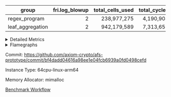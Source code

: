 | group | fri.log_blowup | total_cells_used | total_cycles | total_proof_time_ms |
| --- | --- | --- | --- | --- |
| regex_program | <div style='text-align: right'>2</div>  | <div style='text-align: right'>238,977,275</div>  | <div style='text-align: right'>4,190,904</div>  | <div style='text-align: right'>27,330.0</div>  |
| leaf_aggregation | <div style='text-align: right'>2</div>  | <div style='text-align: right'>942,179,589</div>  | <div style='text-align: right'>7,313,656</div>  | <div style='text-align: right'>70,414.0</div>  |


<details>
<summary>Detailed Metrics</summary>

| group | commit_exe_time_ms | execute_and_trace_gen_time_ms | execute_time_ms | fri.log_blowup | keygen_time_ms | num_segments | total_cells_used | total_cycles | total_proof_time_ms |
| --- | --- | --- | --- | --- | --- | --- | --- | --- | --- |
| regex_program | <div style='text-align: right'>42.0</div>  | <div style='text-align: right'>7,596.0</div>  | <div style='text-align: right'>4,846.0</div>  | <div style='text-align: right'>2</div>  | <div style='text-align: right'>237.0</div>  | <div style='text-align: right'>1</div>  | <div style='text-align: right'>238,977,275</div>  | <div style='text-align: right'>4,190,904</div>  | <div style='text-align: right'>27,330.0</div>  |
| leaf_aggregation |  |  |  | <div style='text-align: right'>2</div>  |  |  | <div style='text-align: right'>942,179,589</div>  | <div style='text-align: right'>7,313,656</div>  | <div style='text-align: right'>70,414.0</div>  |

| group | air_name | constraints | interactions | quotient_deg |
| --- | --- | --- | --- | --- |
| regex_program | ProgramAir | <div style='text-align: right'>4</div>  | <div style='text-align: right'>1</div>  | <div style='text-align: right'>1</div>  |
| regex_program | VmConnectorAir | <div style='text-align: right'>9</div>  | <div style='text-align: right'>3</div>  | <div style='text-align: right'>2</div>  |
| regex_program | PersistentBoundaryAir<8> | <div style='text-align: right'>6</div>  | <div style='text-align: right'>3</div>  | <div style='text-align: right'>2</div>  |
| regex_program | MemoryMerkleAir<8> | <div style='text-align: right'>40</div>  | <div style='text-align: right'>4</div>  | <div style='text-align: right'>2</div>  |
| regex_program | AccessAdapterAir<2> | <div style='text-align: right'>14</div>  | <div style='text-align: right'>5</div>  | <div style='text-align: right'>2</div>  |
| regex_program | AccessAdapterAir<4> | <div style='text-align: right'>14</div>  | <div style='text-align: right'>5</div>  | <div style='text-align: right'>2</div>  |
| regex_program | AccessAdapterAir<8> | <div style='text-align: right'>14</div>  | <div style='text-align: right'>5</div>  | <div style='text-align: right'>2</div>  |
| regex_program | AccessAdapterAir<16> | <div style='text-align: right'>14</div>  | <div style='text-align: right'>5</div>  | <div style='text-align: right'>2</div>  |
| regex_program | AccessAdapterAir<32> | <div style='text-align: right'>14</div>  | <div style='text-align: right'>5</div>  | <div style='text-align: right'>2</div>  |
| regex_program | AccessAdapterAir<64> | <div style='text-align: right'>14</div>  | <div style='text-align: right'>5</div>  | <div style='text-align: right'>2</div>  |
| regex_program | KeccakVmAir | <div style='text-align: right'>4,571</div>  | <div style='text-align: right'>321</div>  | <div style='text-align: right'>2</div>  |
| regex_program | VmAirWrapper<Rv32HintStoreAdapterAir, Rv32HintStoreCoreAir> | <div style='text-align: right'>17</div>  | <div style='text-align: right'>15</div>  | <div style='text-align: right'>2</div>  |
| regex_program | VmAirWrapper<Rv32MultAdapterAir, DivRemCoreAir<4, 8> | <div style='text-align: right'>88</div>  | <div style='text-align: right'>25</div>  | <div style='text-align: right'>2</div>  |
| regex_program | VmAirWrapper<Rv32MultAdapterAir, MulHCoreAir<4, 8> | <div style='text-align: right'>38</div>  | <div style='text-align: right'>24</div>  | <div style='text-align: right'>2</div>  |
| regex_program | VmAirWrapper<Rv32MultAdapterAir, MultiplicationCoreAir<4, 8> | <div style='text-align: right'>26</div>  | <div style='text-align: right'>19</div>  | <div style='text-align: right'>2</div>  |
| regex_program | RangeTupleCheckerAir<2> | <div style='text-align: right'>4</div>  | <div style='text-align: right'>1</div>  | <div style='text-align: right'>1</div>  |
| regex_program | VmAirWrapper<Rv32RdWriteAdapterAir, Rv32AuipcCoreAir> | <div style='text-align: right'>15</div>  | <div style='text-align: right'>11</div>  | <div style='text-align: right'>2</div>  |
| regex_program | VmAirWrapper<Rv32JalrAdapterAir, Rv32JalrCoreAir> | <div style='text-align: right'>20</div>  | <div style='text-align: right'>16</div>  | <div style='text-align: right'>2</div>  |
| regex_program | VmAirWrapper<Rv32CondRdWriteAdapterAir, Rv32JalLuiCoreAir> | <div style='text-align: right'>22</div>  | <div style='text-align: right'>10</div>  | <div style='text-align: right'>2</div>  |
| regex_program | VmAirWrapper<Rv32BranchAdapterAir, BranchLessThanCoreAir<4, 8> | <div style='text-align: right'>41</div>  | <div style='text-align: right'>13</div>  | <div style='text-align: right'>2</div>  |
| regex_program | VmAirWrapper<Rv32BranchAdapterAir, BranchEqualCoreAir<4> | <div style='text-align: right'>25</div>  | <div style='text-align: right'>11</div>  | <div style='text-align: right'>2</div>  |
| regex_program | VmAirWrapper<Rv32LoadStoreAdapterAir, LoadSignExtendCoreAir<4, 8> | <div style='text-align: right'>33</div>  | <div style='text-align: right'>18</div>  | <div style='text-align: right'>2</div>  |
| regex_program | VmAirWrapper<Rv32LoadStoreAdapterAir, LoadStoreCoreAir<4> | <div style='text-align: right'>38</div>  | <div style='text-align: right'>17</div>  | <div style='text-align: right'>2</div>  |
| regex_program | VmAirWrapper<Rv32BaseAluAdapterAir, ShiftCoreAir<4, 8> | <div style='text-align: right'>90</div>  | <div style='text-align: right'>23</div>  | <div style='text-align: right'>2</div>  |
| regex_program | VmAirWrapper<Rv32BaseAluAdapterAir, LessThanCoreAir<4, 8> | <div style='text-align: right'>39</div>  | <div style='text-align: right'>17</div>  | <div style='text-align: right'>2</div>  |
| regex_program | VmAirWrapper<Rv32BaseAluAdapterAir, BaseAluCoreAir<4, 8> | <div style='text-align: right'>43</div>  | <div style='text-align: right'>19</div>  | <div style='text-align: right'>2</div>  |
| regex_program | BitwiseOperationLookupAir<8> | <div style='text-align: right'>4</div>  | <div style='text-align: right'>2</div>  | <div style='text-align: right'>2</div>  |
| regex_program | PhantomAir | <div style='text-align: right'>5</div>  | <div style='text-align: right'>3</div>  | <div style='text-align: right'>2</div>  |
| regex_program | Poseidon2VmAir<BabyBearParameters> | <div style='text-align: right'>525</div>  | <div style='text-align: right'>32</div>  | <div style='text-align: right'>2</div>  |
| regex_program | VariableRangeCheckerAir | <div style='text-align: right'>4</div>  | <div style='text-align: right'>1</div>  | <div style='text-align: right'>1</div>  |

| group | chip_name | rows_used |
| --- | --- | --- |
| regex_program | ProgramChip | <div style='text-align: right'>89,914</div>  |
| regex_program | VmConnectorAir | <div style='text-align: right'>2</div>  |
| regex_program | Boundary | <div style='text-align: right'>69,272</div>  |
| regex_program | Merkle | <div style='text-align: right'>70,538</div>  |
| regex_program | AccessAdapter<2> | <div style='text-align: right'>42</div>  |
| regex_program | AccessAdapter<4> | <div style='text-align: right'>22</div>  |
| regex_program | AccessAdapter<8> | <div style='text-align: right'>69,272</div>  |
| regex_program | KeccakVmAir | <div style='text-align: right'>24</div>  |
| regex_program | <Rv32HintStoreAdapterAir,Rv32HintStoreCoreAir> | <div style='text-align: right'>12,767</div>  |
| regex_program | <Rv32MultAdapterAir,DivRemCoreAir<4, 8>> | <div style='text-align: right'>114</div>  |
| regex_program | <Rv32MultAdapterAir,MulHCoreAir<4, 8>> | <div style='text-align: right'>244</div>  |
| regex_program | <Rv32MultAdapterAir,MultiplicationCoreAir<4, 8>> | <div style='text-align: right'>52,087</div>  |
| regex_program | RangeTupleCheckerAir<2> | <div style='text-align: right'>524,288</div>  |
| regex_program | <Rv32RdWriteAdapterAir,Rv32AuipcCoreAir> | <div style='text-align: right'>39,557</div>  |
| regex_program | <Rv32JalrAdapterAir,Rv32JalrCoreAir> | <div style='text-align: right'>130,444</div>  |
| regex_program | <Rv32CondRdWriteAdapterAir,Rv32JalLuiCoreAir> | <div style='text-align: right'>106,072</div>  |
| regex_program | <Rv32BranchAdapterAir,BranchLessThanCoreAir<4, 8>> | <div style='text-align: right'>198,078</div>  |
| regex_program | <Rv32BranchAdapterAir,BranchEqualCoreAir<4>> | <div style='text-align: right'>282,074</div>  |
| regex_program | <Rv32LoadStoreAdapterAir,LoadSignExtendCoreAir<4, 8>> | <div style='text-align: right'>687</div>  |
| regex_program | <Rv32LoadStoreAdapterAir,LoadStoreCoreAir<4>> | <div style='text-align: right'>1,961,387</div>  |
| regex_program | <Rv32BaseAluAdapterAir,ShiftCoreAir<4, 8>> | <div style='text-align: right'>218,625</div>  |
| regex_program | <Rv32BaseAluAdapterAir,LessThanCoreAir<4, 8>> | <div style='text-align: right'>38,005</div>  |
| regex_program | <Rv32BaseAluAdapterAir,BaseAluCoreAir<4, 8>> | <div style='text-align: right'>1,150,473</div>  |
| regex_program | BitwiseOperationLookupAir<8> | <div style='text-align: right'>65,536</div>  |
| regex_program | PhantomAir | <div style='text-align: right'>289</div>  |
| regex_program | Poseidon2VmAir<BabyBearParameters> | <div style='text-align: right'>139,810</div>  |
| regex_program | VariableRangeCheckerAir | <div style='text-align: right'>262,144</div>  |

| group | dsl_ir | opcode | frequency |
| --- | --- | --- | --- |
| regex_program |  | ADD | <div style='text-align: right'>1,008,001</div>  |
| regex_program |  | AND | <div style='text-align: right'>66,789</div>  |
| regex_program |  | AUIPC | <div style='text-align: right'>39,557</div>  |
| regex_program |  | BEQ | <div style='text-align: right'>178,501</div>  |
| regex_program |  | BGE | <div style='text-align: right'>294</div>  |
| regex_program |  | BGEU | <div style='text-align: right'>121,597</div>  |
| regex_program |  | BLT | <div style='text-align: right'>5,141</div>  |
| regex_program |  | BLTU | <div style='text-align: right'>71,046</div>  |
| regex_program |  | BNE | <div style='text-align: right'>103,573</div>  |
| regex_program |  | DIVU | <div style='text-align: right'>114</div>  |
| regex_program |  | HINT_STOREW | <div style='text-align: right'>12,767</div>  |
| regex_program |  | JAL | <div style='text-align: right'>61,576</div>  |
| regex_program |  | JALR | <div style='text-align: right'>130,444</div>  |
| regex_program |  | KECCAK256 | <div style='text-align: right'>1</div>  |
| regex_program |  | LOADB | <div style='text-align: right'>679</div>  |
| regex_program |  | LOADBU | <div style='text-align: right'>27,294</div>  |
| regex_program |  | LOADH | <div style='text-align: right'>8</div>  |
| regex_program |  | LOADHU | <div style='text-align: right'>95</div>  |
| regex_program |  | LOADW | <div style='text-align: right'>1,142,838</div>  |
| regex_program |  | LUI | <div style='text-align: right'>44,496</div>  |
| regex_program |  | MUL | <div style='text-align: right'>52,087</div>  |
| regex_program |  | MULHU | <div style='text-align: right'>244</div>  |
| regex_program |  | OR | <div style='text-align: right'>23,536</div>  |
| regex_program |  | PHANTOM | <div style='text-align: right'>289</div>  |
| regex_program |  | SLL | <div style='text-align: right'>213,542</div>  |
| regex_program |  | SLT | <div style='text-align: right'>5</div>  |
| regex_program |  | SLTU | <div style='text-align: right'>38,000</div>  |
| regex_program |  | SRA | <div style='text-align: right'>1</div>  |
| regex_program |  | SRL | <div style='text-align: right'>5,082</div>  |
| regex_program |  | STOREB | <div style='text-align: right'>12,721</div>  |
| regex_program |  | STOREH | <div style='text-align: right'>10,074</div>  |
| regex_program |  | STOREW | <div style='text-align: right'>768,365</div>  |
| regex_program |  | SUB | <div style='text-align: right'>42,583</div>  |
| regex_program |  | XOR | <div style='text-align: right'>9,564</div>  |

| group | air_name | dsl_ir | opcode | cells_used |
| --- | --- | --- | --- | --- |
| regex_program | <Rv32BaseAluAdapterAir,BaseAluCoreAir<4, 8>> |  | ADD | <div style='text-align: right'>36,288,036</div>  |
| regex_program | AccessAdapter<8> |  | ADD | <div style='text-align: right'>102</div>  |
| regex_program | Boundary |  | ADD | <div style='text-align: right'>240</div>  |
| regex_program | Merkle |  | ADD | <div style='text-align: right'>128</div>  |
| regex_program | <Rv32BaseAluAdapterAir,BaseAluCoreAir<4, 8>> |  | AND | <div style='text-align: right'>2,404,404</div>  |
| regex_program | <Rv32RdWriteAdapterAir,Rv32AuipcCoreAir> |  | AUIPC | <div style='text-align: right'>830,697</div>  |
| regex_program | AccessAdapter<8> |  | AUIPC | <div style='text-align: right'>34</div>  |
| regex_program | Boundary |  | AUIPC | <div style='text-align: right'>80</div>  |
| regex_program | Merkle |  | AUIPC | <div style='text-align: right'>3,456</div>  |
| regex_program | <Rv32BranchAdapterAir,BranchEqualCoreAir<4>> |  | BEQ | <div style='text-align: right'>4,641,026</div>  |
| regex_program | <Rv32BranchAdapterAir,BranchLessThanCoreAir<4, 8>> |  | BGE | <div style='text-align: right'>9,408</div>  |
| regex_program | <Rv32BranchAdapterAir,BranchLessThanCoreAir<4, 8>> |  | BGEU | <div style='text-align: right'>3,891,104</div>  |
| regex_program | <Rv32BranchAdapterAir,BranchLessThanCoreAir<4, 8>> |  | BLT | <div style='text-align: right'>164,512</div>  |
| regex_program | <Rv32BranchAdapterAir,BranchLessThanCoreAir<4, 8>> |  | BLTU | <div style='text-align: right'>2,273,472</div>  |
| regex_program | <Rv32BranchAdapterAir,BranchEqualCoreAir<4>> |  | BNE | <div style='text-align: right'>2,692,898</div>  |
| regex_program | <Rv32MultAdapterAir,DivRemCoreAir<4, 8>> |  | DIVU | <div style='text-align: right'>6,498</div>  |
| regex_program | <Rv32HintStoreAdapterAir,Rv32HintStoreCoreAir> |  | HINT_STOREW | <div style='text-align: right'>331,942</div>  |
| regex_program | AccessAdapter<8> |  | HINT_STOREW | <div style='text-align: right'>108,511</div>  |
| regex_program | Boundary |  | HINT_STOREW | <div style='text-align: right'>255,320</div>  |
| regex_program | Merkle |  | HINT_STOREW | <div style='text-align: right'>408,576</div>  |
| regex_program | <Rv32CondRdWriteAdapterAir,Rv32JalLuiCoreAir> |  | JAL | <div style='text-align: right'>1,108,368</div>  |
| regex_program | <Rv32JalrAdapterAir,Rv32JalrCoreAir> |  | JALR | <div style='text-align: right'>3,652,432</div>  |
| regex_program | AccessAdapter<2> |  | KECCAK256 | <div style='text-align: right'>231</div>  |
| regex_program | AccessAdapter<4> |  | KECCAK256 | <div style='text-align: right'>143</div>  |
| regex_program | KeccakVmAir |  | KECCAK256 | <div style='text-align: right'>75,936</div>  |
| regex_program | <Rv32LoadStoreAdapterAir,LoadSignExtendCoreAir<4, 8>> |  | LOADB | <div style='text-align: right'>23,765</div>  |
| regex_program | <Rv32LoadStoreAdapterAir,LoadStoreCoreAir<4>> |  | LOADBU | <div style='text-align: right'>1,091,760</div>  |
| regex_program | AccessAdapter<8> |  | LOADBU | <div style='text-align: right'>170</div>  |
| regex_program | Boundary |  | LOADBU | <div style='text-align: right'>400</div>  |
| regex_program | Merkle |  | LOADBU | <div style='text-align: right'>2,688</div>  |
| regex_program | <Rv32LoadStoreAdapterAir,LoadSignExtendCoreAir<4, 8>> |  | LOADH | <div style='text-align: right'>280</div>  |
| regex_program | <Rv32LoadStoreAdapterAir,LoadStoreCoreAir<4>> |  | LOADHU | <div style='text-align: right'>3,800</div>  |
| regex_program | <Rv32LoadStoreAdapterAir,LoadStoreCoreAir<4>> |  | LOADW | <div style='text-align: right'>45,713,520</div>  |
| regex_program | AccessAdapter<8> |  | LOADW | <div style='text-align: right'>3,060</div>  |
| regex_program | Boundary |  | LOADW | <div style='text-align: right'>7,200</div>  |
| regex_program | Merkle |  | LOADW | <div style='text-align: right'>26,624</div>  |
| regex_program | <Rv32CondRdWriteAdapterAir,Rv32JalLuiCoreAir> |  | LUI | <div style='text-align: right'>800,928</div>  |
| regex_program | AccessAdapter<8> |  | LUI | <div style='text-align: right'>17</div>  |
| regex_program | Boundary |  | LUI | <div style='text-align: right'>40</div>  |
| regex_program | Merkle |  | LUI | <div style='text-align: right'>64</div>  |
| regex_program | <Rv32MultAdapterAir,MultiplicationCoreAir<4, 8>> |  | MUL | <div style='text-align: right'>1,614,697</div>  |
| regex_program | <Rv32MultAdapterAir,MulHCoreAir<4, 8>> |  | MULHU | <div style='text-align: right'>9,516</div>  |
| regex_program | <Rv32BaseAluAdapterAir,BaseAluCoreAir<4, 8>> |  | OR | <div style='text-align: right'>847,296</div>  |
| regex_program | PhantomAir |  | PHANTOM | <div style='text-align: right'>1,734</div>  |
| regex_program | <Rv32BaseAluAdapterAir,ShiftCoreAir<4, 8>> |  | SLL | <div style='text-align: right'>11,317,726</div>  |
| regex_program | <Rv32BaseAluAdapterAir,LessThanCoreAir<4, 8>> |  | SLT | <div style='text-align: right'>185</div>  |
| regex_program | <Rv32BaseAluAdapterAir,LessThanCoreAir<4, 8>> |  | SLTU | <div style='text-align: right'>1,406,000</div>  |
| regex_program | AccessAdapter<8> |  | SLTU | <div style='text-align: right'>17</div>  |
| regex_program | Boundary |  | SLTU | <div style='text-align: right'>40</div>  |
| regex_program | <Rv32BaseAluAdapterAir,ShiftCoreAir<4, 8>> |  | SRA | <div style='text-align: right'>53</div>  |
| regex_program | <Rv32BaseAluAdapterAir,ShiftCoreAir<4, 8>> |  | SRL | <div style='text-align: right'>269,346</div>  |
| regex_program | <Rv32LoadStoreAdapterAir,LoadStoreCoreAir<4>> |  | STOREB | <div style='text-align: right'>508,840</div>  |
| regex_program | AccessAdapter<8> |  | STOREB | <div style='text-align: right'>2,159</div>  |
| regex_program | Boundary |  | STOREB | <div style='text-align: right'>5,080</div>  |
| regex_program | Merkle |  | STOREB | <div style='text-align: right'>10,496</div>  |
| regex_program | <Rv32LoadStoreAdapterAir,LoadStoreCoreAir<4>> |  | STOREH | <div style='text-align: right'>402,960</div>  |
| regex_program | AccessAdapter<8> |  | STOREH | <div style='text-align: right'>85,255</div>  |
| regex_program | Boundary |  | STOREH | <div style='text-align: right'>200,600</div>  |
| regex_program | Merkle |  | STOREH | <div style='text-align: right'>321,792</div>  |
| regex_program | <Rv32LoadStoreAdapterAir,LoadStoreCoreAir<4>> |  | STOREW | <div style='text-align: right'>30,734,600</div>  |
| regex_program | AccessAdapter<8> |  | STOREW | <div style='text-align: right'>389,487</div>  |
| regex_program | Boundary |  | STOREW | <div style='text-align: right'>916,440</div>  |
| regex_program | Merkle |  | STOREW | <div style='text-align: right'>1,483,328</div>  |
| regex_program | <Rv32BaseAluAdapterAir,BaseAluCoreAir<4, 8>> |  | SUB | <div style='text-align: right'>1,532,988</div>  |
| regex_program | <Rv32BaseAluAdapterAir,BaseAluCoreAir<4, 8>> |  | XOR | <div style='text-align: right'>344,304</div>  |

| group | air_name | segment | cells | constraints | interactions | main_cols | perm_cols | prep_cols | quotient_deg | rows |
| --- | --- | --- | --- | --- | --- | --- | --- | --- | --- | --- |
| regex_program | ProgramAir | 0 | <div style='text-align: right'>2,359,296</div>  |  |  | <div style='text-align: right'>10</div>  | <div style='text-align: right'>8</div>  |  |  | <div style='text-align: right'>131,072</div>  |
| regex_program | VmConnectorAir | 0 | <div style='text-align: right'>32</div>  |  |  | <div style='text-align: right'>4</div>  | <div style='text-align: right'>12</div>  | <div style='text-align: right'>1</div>  |  | <div style='text-align: right'>2</div>  |
| regex_program | PersistentBoundaryAir<8> | 0 | <div style='text-align: right'>4,194,304</div>  |  |  | <div style='text-align: right'>20</div>  | <div style='text-align: right'>12</div>  |  |  | <div style='text-align: right'>131,072</div>  |
| regex_program | MemoryMerkleAir<8> | 0 | <div style='text-align: right'>6,815,744</div>  |  |  | <div style='text-align: right'>32</div>  | <div style='text-align: right'>20</div>  |  |  | <div style='text-align: right'>131,072</div>  |
| regex_program | AccessAdapterAir<2> | 0 | <div style='text-align: right'>2,240</div>  |  |  | <div style='text-align: right'>11</div>  | <div style='text-align: right'>24</div>  |  |  | <div style='text-align: right'>64</div>  |
| regex_program | AccessAdapterAir<4> | 0 | <div style='text-align: right'>1,184</div>  |  |  | <div style='text-align: right'>13</div>  | <div style='text-align: right'>24</div>  |  |  | <div style='text-align: right'>32</div>  |
| regex_program | AccessAdapterAir<8> | 0 | <div style='text-align: right'>5,373,952</div>  |  |  | <div style='text-align: right'>17</div>  | <div style='text-align: right'>24</div>  |  |  | <div style='text-align: right'>131,072</div>  |
| regex_program | KeccakVmAir | 0 | <div style='text-align: right'>142,464</div>  |  |  | <div style='text-align: right'>3,164</div>  | <div style='text-align: right'>1,288</div>  |  |  | <div style='text-align: right'>32</div>  |
| regex_program | VmAirWrapper<Rv32HintStoreAdapterAir, Rv32HintStoreCoreAir> | 0 | <div style='text-align: right'>1,015,808</div>  |  |  | <div style='text-align: right'>26</div>  | <div style='text-align: right'>36</div>  |  |  | <div style='text-align: right'>16,384</div>  |
| regex_program | VmAirWrapper<Rv32MultAdapterAir, DivRemCoreAir<4, 8> | 0 | <div style='text-align: right'>20,608</div>  |  |  | <div style='text-align: right'>57</div>  | <div style='text-align: right'>104</div>  |  |  | <div style='text-align: right'>128</div>  |
| regex_program | VmAirWrapper<Rv32MultAdapterAir, MulHCoreAir<4, 8> | 0 | <div style='text-align: right'>35,584</div>  |  |  | <div style='text-align: right'>39</div>  | <div style='text-align: right'>100</div>  |  |  | <div style='text-align: right'>256</div>  |
| regex_program | VmAirWrapper<Rv32MultAdapterAir, MultiplicationCoreAir<4, 8> | 0 | <div style='text-align: right'>7,274,496</div>  |  |  | <div style='text-align: right'>31</div>  | <div style='text-align: right'>80</div>  |  |  | <div style='text-align: right'>65,536</div>  |
| regex_program | RangeTupleCheckerAir<2> | 0 | <div style='text-align: right'>4,718,592</div>  |  |  | <div style='text-align: right'>1</div>  | <div style='text-align: right'>8</div>  | <div style='text-align: right'>2</div>  |  | <div style='text-align: right'>524,288</div>  |
| regex_program | VmAirWrapper<Rv32RdWriteAdapterAir, Rv32AuipcCoreAir> | 0 | <div style='text-align: right'>3,211,264</div>  |  |  | <div style='text-align: right'>21</div>  | <div style='text-align: right'>28</div>  |  |  | <div style='text-align: right'>65,536</div>  |
| regex_program | VmAirWrapper<Rv32JalrAdapterAir, Rv32JalrCoreAir> | 0 | <div style='text-align: right'>8,388,608</div>  |  |  | <div style='text-align: right'>28</div>  | <div style='text-align: right'>36</div>  |  |  | <div style='text-align: right'>131,072</div>  |
| regex_program | VmAirWrapper<Rv32CondRdWriteAdapterAir, Rv32JalLuiCoreAir> | 0 | <div style='text-align: right'>8,126,464</div>  |  |  | <div style='text-align: right'>18</div>  | <div style='text-align: right'>44</div>  |  |  | <div style='text-align: right'>131,072</div>  |
| regex_program | VmAirWrapper<Rv32BranchAdapterAir, BranchLessThanCoreAir<4, 8> | 0 | <div style='text-align: right'>23,068,672</div>  |  |  | <div style='text-align: right'>32</div>  | <div style='text-align: right'>56</div>  |  |  | <div style='text-align: right'>262,144</div>  |
| regex_program | VmAirWrapper<Rv32BranchAdapterAir, BranchEqualCoreAir<4> | 0 | <div style='text-align: right'>38,797,312</div>  |  |  | <div style='text-align: right'>26</div>  | <div style='text-align: right'>48</div>  |  |  | <div style='text-align: right'>524,288</div>  |
| regex_program | VmAirWrapper<Rv32LoadStoreAdapterAir, LoadSignExtendCoreAir<4, 8> | 0 | <div style='text-align: right'>113,664</div>  |  |  | <div style='text-align: right'>35</div>  | <div style='text-align: right'>76</div>  |  |  | <div style='text-align: right'>1,024</div>  |
| regex_program | VmAirWrapper<Rv32LoadStoreAdapterAir, LoadStoreCoreAir<4> | 0 | <div style='text-align: right'>234,881,024</div>  |  |  | <div style='text-align: right'>40</div>  | <div style='text-align: right'>72</div>  |  |  | <div style='text-align: right'>2,097,152</div>  |
| regex_program | VmAirWrapper<Rv32BaseAluAdapterAir, ShiftCoreAir<4, 8> | 0 | <div style='text-align: right'>27,525,120</div>  |  |  | <div style='text-align: right'>53</div>  | <div style='text-align: right'>52</div>  |  |  | <div style='text-align: right'>262,144</div>  |
| regex_program | VmAirWrapper<Rv32BaseAluAdapterAir, LessThanCoreAir<4, 8> | 0 | <div style='text-align: right'>5,046,272</div>  |  |  | <div style='text-align: right'>37</div>  | <div style='text-align: right'>40</div>  |  |  | <div style='text-align: right'>65,536</div>  |
| regex_program | VmAirWrapper<Rv32BaseAluAdapterAir, BaseAluCoreAir<4, 8> | 0 | <div style='text-align: right'>243,269,632</div>  |  |  | <div style='text-align: right'>36</div>  | <div style='text-align: right'>80</div>  |  |  | <div style='text-align: right'>2,097,152</div>  |
| regex_program | BitwiseOperationLookupAir<8> | 0 | <div style='text-align: right'>655,360</div>  |  |  | <div style='text-align: right'>2</div>  | <div style='text-align: right'>8</div>  | <div style='text-align: right'>3</div>  |  | <div style='text-align: right'>65,536</div>  |
| regex_program | PhantomAir | 0 | <div style='text-align: right'>9,216</div>  |  |  | <div style='text-align: right'>6</div>  | <div style='text-align: right'>12</div>  |  |  | <div style='text-align: right'>512</div>  |
| regex_program | Poseidon2VmAir<BabyBearParameters> | 0 | <div style='text-align: right'>164,364,288</div>  |  |  | <div style='text-align: right'>559</div>  | <div style='text-align: right'>68</div>  |  |  | <div style='text-align: right'>262,144</div>  |
| regex_program | VariableRangeCheckerAir | 0 | <div style='text-align: right'>2,359,296</div>  |  |  | <div style='text-align: right'>1</div>  | <div style='text-align: right'>8</div>  | <div style='text-align: right'>2</div>  |  | <div style='text-align: right'>262,144</div>  |
| leaf_aggregation | ProgramAir | 0 | <div style='text-align: right'>9,437,184</div>  | <div style='text-align: right'>4</div>  | <div style='text-align: right'>1</div>  | <div style='text-align: right'>10</div>  | <div style='text-align: right'>8</div>  |  | <div style='text-align: right'>1</div>  | <div style='text-align: right'>524,288</div>  |
| leaf_aggregation | VmConnectorAir | 0 | <div style='text-align: right'>24</div>  | <div style='text-align: right'>8</div>  | <div style='text-align: right'>3</div>  | <div style='text-align: right'>4</div>  | <div style='text-align: right'>8</div>  | <div style='text-align: right'>1</div>  | <div style='text-align: right'>4</div>  | <div style='text-align: right'>2</div>  |
| leaf_aggregation | PersistentBoundaryAir<8> | 0 | <div style='text-align: right'>14,680,064</div>  | <div style='text-align: right'>5</div>  | <div style='text-align: right'>3</div>  | <div style='text-align: right'>20</div>  | <div style='text-align: right'>8</div>  |  | <div style='text-align: right'>4</div>  | <div style='text-align: right'>524,288</div>  |
| leaf_aggregation | MemoryMerkleAir<8> | 0 | <div style='text-align: right'>46,137,344</div>  | <div style='text-align: right'>38</div>  | <div style='text-align: right'>4</div>  | <div style='text-align: right'>32</div>  | <div style='text-align: right'>12</div>  |  | <div style='text-align: right'>4</div>  | <div style='text-align: right'>1,048,576</div>  |
| leaf_aggregation | AccessAdapterAir<2> | 0 | <div style='text-align: right'>56,623,104</div>  | <div style='text-align: right'>12</div>  | <div style='text-align: right'>5</div>  | <div style='text-align: right'>11</div>  | <div style='text-align: right'>16</div>  |  | <div style='text-align: right'>4</div>  | <div style='text-align: right'>2,097,152</div>  |
| leaf_aggregation | AccessAdapterAir<4> | 0 | <div style='text-align: right'>30,408,704</div>  | <div style='text-align: right'>12</div>  | <div style='text-align: right'>5</div>  | <div style='text-align: right'>13</div>  | <div style='text-align: right'>16</div>  |  | <div style='text-align: right'>4</div>  | <div style='text-align: right'>1,048,576</div>  |
| leaf_aggregation | AccessAdapterAir<8> | 0 | <div style='text-align: right'>17,301,504</div>  | <div style='text-align: right'>12</div>  | <div style='text-align: right'>5</div>  | <div style='text-align: right'>17</div>  | <div style='text-align: right'>16</div>  |  | <div style='text-align: right'>4</div>  | <div style='text-align: right'>524,288</div>  |
| leaf_aggregation | Poseidon2VmAir<BabyBearParameters> | 0 | <div style='text-align: right'>1,247,805,440</div>  | <div style='text-align: right'>517</div>  | <div style='text-align: right'>32</div>  | <div style='text-align: right'>559</div>  | <div style='text-align: right'>36</div>  |  | <div style='text-align: right'>4</div>  | <div style='text-align: right'>2,097,152</div>  |
| leaf_aggregation | FriReducedOpeningAir | 0 | <div style='text-align: right'>146,800,640</div>  | <div style='text-align: right'>59</div>  | <div style='text-align: right'>35</div>  | <div style='text-align: right'>64</div>  | <div style='text-align: right'>76</div>  |  | <div style='text-align: right'>4</div>  | <div style='text-align: right'>1,048,576</div>  |
| leaf_aggregation | VmAirWrapper<NativeVectorizedAdapterAir<4>, FieldExtensionCoreAir> | 0 | <div style='text-align: right'>7,864,320</div>  | <div style='text-align: right'>23</div>  | <div style='text-align: right'>15</div>  | <div style='text-align: right'>40</div>  | <div style='text-align: right'>20</div>  |  | <div style='text-align: right'>4</div>  | <div style='text-align: right'>131,072</div>  |
| leaf_aggregation | VmAirWrapper<NativeAdapterAir<2, 1>, FieldArithmeticCoreAir> | 0 | <div style='text-align: right'>209,715,200</div>  | <div style='text-align: right'>23</div>  | <div style='text-align: right'>15</div>  | <div style='text-align: right'>30</div>  | <div style='text-align: right'>20</div>  |  | <div style='text-align: right'>4</div>  | <div style='text-align: right'>4,194,304</div>  |
| leaf_aggregation | VmAirWrapper<JalNativeAdapterAir, JalCoreAir> | 0 | <div style='text-align: right'>2,883,584</div>  | <div style='text-align: right'>6</div>  | <div style='text-align: right'>7</div>  | <div style='text-align: right'>10</div>  | <div style='text-align: right'>12</div>  |  | <div style='text-align: right'>4</div>  | <div style='text-align: right'>131,072</div>  |
| leaf_aggregation | VmAirWrapper<BranchNativeAdapterAir, BranchEqualCoreAir<1> | 0 | <div style='text-align: right'>106,954,752</div>  | <div style='text-align: right'>23</div>  | <div style='text-align: right'>11</div>  | <div style='text-align: right'>23</div>  | <div style='text-align: right'>28</div>  |  | <div style='text-align: right'>2</div>  | <div style='text-align: right'>2,097,152</div>  |
| leaf_aggregation | VmAirWrapper<NativeLoadStoreAdapterAir<1>, NativeLoadStoreCoreAir<1> | 0 | <div style='text-align: right'>136,314,880</div>  | <div style='text-align: right'>31</div>  | <div style='text-align: right'>19</div>  | <div style='text-align: right'>41</div>  | <div style='text-align: right'>24</div>  |  | <div style='text-align: right'>4</div>  | <div style='text-align: right'>2,097,152</div>  |
| leaf_aggregation | PhantomAir | 0 | <div style='text-align: right'>14,680,064</div>  | <div style='text-align: right'>4</div>  | <div style='text-align: right'>3</div>  | <div style='text-align: right'>6</div>  | <div style='text-align: right'>8</div>  |  | <div style='text-align: right'>4</div>  | <div style='text-align: right'>1,048,576</div>  |
| leaf_aggregation | VariableRangeCheckerAir | 0 | <div style='text-align: right'>2,359,296</div>  | <div style='text-align: right'>4</div>  | <div style='text-align: right'>1</div>  | <div style='text-align: right'>1</div>  | <div style='text-align: right'>8</div>  | <div style='text-align: right'>2</div>  | <div style='text-align: right'>1</div>  | <div style='text-align: right'>262,144</div>  |

| group | segment | commit_exe_time_ms | execute_and_trace_gen_time_ms | execute_time_ms | fri.log_blowup | keygen_time_ms | num_segments | stark_prove_excluding_trace_time_ms | total_cells | total_cells_used | total_cycles | verify_program_compile_ms |
| --- | --- | --- | --- | --- | --- | --- | --- | --- | --- | --- | --- | --- |
| regex_program | 0 |  | <div style='text-align: right'>2,701.0</div>  |  |  |  |  | <div style='text-align: right'>17,033.0</div>  | <div style='text-align: right'>791,770,496</div>  |  |  |  |
| leaf_aggregation | 0 | <div style='text-align: right'>176.0</div>  | <div style='text-align: right'>18,445.0</div>  | <div style='text-align: right'>14,816.0</div>  | <div style='text-align: right'>2</div>  | <div style='text-align: right'>81.0</div>  | <div style='text-align: right'>1</div>  | <div style='text-align: right'>51,969.0</div>  | <div style='text-align: right'>2,088,960,024</div>  | <div style='text-align: right'>942,179,589</div>  | <div style='text-align: right'>7,313,656</div>  | <div style='text-align: right'>73,807.0</div>  |

| group | chip_name | segment | rows_used |
| --- | --- | --- | --- |
| leaf_aggregation | ProgramChip | 0 | <div style='text-align: right'>308,774</div>  |
| leaf_aggregation | VmConnectorAir | 0 | <div style='text-align: right'>2</div>  |
| leaf_aggregation | Boundary | 0 | <div style='text-align: right'>424,724</div>  |
| leaf_aggregation | Merkle | 0 | <div style='text-align: right'>644,104</div>  |
| leaf_aggregation | AccessAdapter<2> | 0 | <div style='text-align: right'>1,406,538</div>  |
| leaf_aggregation | AccessAdapter<4> | 0 | <div style='text-align: right'>740,342</div>  |
| leaf_aggregation | AccessAdapter<8> | 0 | <div style='text-align: right'>497,326</div>  |
| leaf_aggregation | Poseidon2VmAir<BabyBearParameters> | 0 | <div style='text-align: right'>1,068,828</div>  |
| leaf_aggregation | FriReducedOpeningAir | 0 | <div style='text-align: right'>570,948</div>  |
| leaf_aggregation | <NativeVectorizedAdapterAir<4>,FieldExtensionCoreAir> | 0 | <div style='text-align: right'>111,763</div>  |
| leaf_aggregation | <NativeAdapterAir<2, 1>,FieldArithmeticCoreAir> | 0 | <div style='text-align: right'>2,868,066</div>  |
| leaf_aggregation | <JalNativeAdapterAir,JalCoreAir> | 0 | <div style='text-align: right'>99,005</div>  |
| leaf_aggregation | <BranchNativeAdapterAir,BranchEqualCoreAir<1>> | 0 | <div style='text-align: right'>1,463,167</div>  |
| leaf_aggregation | <NativeLoadStoreAdapterAir<1>,NativeLoadStoreCoreAir<1>> | 0 | <div style='text-align: right'>2,060,289</div>  |
| leaf_aggregation | PhantomAir | 0 | <div style='text-align: right'>648,059</div>  |
| leaf_aggregation | VariableRangeCheckerAir | 0 | <div style='text-align: right'>262,144</div>  |

| group | dsl_ir | opcode | segment | frequency |
| --- | --- | --- | --- | --- |
| leaf_aggregation |  | ADD | 0 | <div style='text-align: right'>2,542,353</div>  |
| leaf_aggregation |  | BBE4DIV | 0 | <div style='text-align: right'>8,109</div>  |
| leaf_aggregation |  | BBE4MUL | 0 | <div style='text-align: right'>38,132</div>  |
| leaf_aggregation |  | BEQ | 0 | <div style='text-align: right'>19,897</div>  |
| leaf_aggregation |  | BNE | 0 | <div style='text-align: right'>1,443,270</div>  |
| leaf_aggregation |  | COMP_POS2 | 0 | <div style='text-align: right'>18,396</div>  |
| leaf_aggregation |  | DIV | 0 | <div style='text-align: right'>177</div>  |
| leaf_aggregation |  | FE4ADD | 0 | <div style='text-align: right'>48,548</div>  |
| leaf_aggregation |  | FE4SUB | 0 | <div style='text-align: right'>16,974</div>  |
| leaf_aggregation |  | FRI_REDUCED_OPENING | 0 | <div style='text-align: right'>7,098</div>  |
| leaf_aggregation |  | JAL | 0 | <div style='text-align: right'>99,005</div>  |
| leaf_aggregation |  | LOADW | 0 | <div style='text-align: right'>209,622</div>  |
| leaf_aggregation |  | LOADW2 | 0 | <div style='text-align: right'>666,539</div>  |
| leaf_aggregation |  | MUL | 0 | <div style='text-align: right'>228,129</div>  |
| leaf_aggregation |  | PERM_POS2 | 0 | <div style='text-align: right'>37,813</div>  |
| leaf_aggregation |  | PHANTOM | 0 | <div style='text-align: right'>648,059</div>  |
| leaf_aggregation |  | SHINTW | 0 | <div style='text-align: right'>512,738</div>  |
| leaf_aggregation |  | STOREW | 0 | <div style='text-align: right'>255,895</div>  |
| leaf_aggregation |  | STOREW2 | 0 | <div style='text-align: right'>415,495</div>  |
| leaf_aggregation |  | SUB | 0 | <div style='text-align: right'>97,407</div>  |

| group | air_name | dsl_ir | opcode | segment | cells_used |
| --- | --- | --- | --- | --- | --- |
| leaf_aggregation | <NativeAdapterAir<2, 1>,FieldArithmeticCoreAir> |  | ADD | 0 | <div style='text-align: right'>76,270,590</div>  |
| leaf_aggregation | AccessAdapter<2> |  | ADD | 0 | <div style='text-align: right'>1,018,996</div>  |
| leaf_aggregation | AccessAdapter<4> |  | ADD | 0 | <div style='text-align: right'>602,342</div>  |
| leaf_aggregation | AccessAdapter<8> |  | ADD | 0 | <div style='text-align: right'>294,440</div>  |
| leaf_aggregation | Boundary |  | ADD | 0 | <div style='text-align: right'>692,800</div>  |
| leaf_aggregation | Merkle |  | ADD | 0 | <div style='text-align: right'>2,039,168</div>  |
| leaf_aggregation | <NativeVectorizedAdapterAir<4>,FieldExtensionCoreAir> |  | BBE4DIV | 0 | <div style='text-align: right'>324,360</div>  |
| leaf_aggregation | AccessAdapter<2> |  | BBE4DIV | 0 | <div style='text-align: right'>160,908</div>  |
| leaf_aggregation | AccessAdapter<4> |  | BBE4DIV | 0 | <div style='text-align: right'>95,082</div>  |
| leaf_aggregation | AccessAdapter<8> |  | BBE4DIV | 0 | <div style='text-align: right'>34</div>  |
| leaf_aggregation | Boundary |  | BBE4DIV | 0 | <div style='text-align: right'>80</div>  |
| leaf_aggregation | Merkle |  | BBE4DIV | 0 | <div style='text-align: right'>384</div>  |
| leaf_aggregation | <NativeVectorizedAdapterAir<4>,FieldExtensionCoreAir> |  | BBE4MUL | 0 | <div style='text-align: right'>1,525,280</div>  |
| leaf_aggregation | AccessAdapter<2> |  | BBE4MUL | 0 | <div style='text-align: right'>597,982</div>  |
| leaf_aggregation | AccessAdapter<4> |  | BBE4MUL | 0 | <div style='text-align: right'>353,353</div>  |
| leaf_aggregation | AccessAdapter<8> |  | BBE4MUL | 0 | <div style='text-align: right'>395,947</div>  |
| leaf_aggregation | Boundary |  | BBE4MUL | 0 | <div style='text-align: right'>931,640</div>  |
| leaf_aggregation | Merkle |  | BBE4MUL | 0 | <div style='text-align: right'>458,752</div>  |
| leaf_aggregation | <BranchNativeAdapterAir,BranchEqualCoreAir<1>> |  | BEQ | 0 | <div style='text-align: right'>457,631</div>  |
| leaf_aggregation | <BranchNativeAdapterAir,BranchEqualCoreAir<1>> |  | BNE | 0 | <div style='text-align: right'>33,195,210</div>  |
| leaf_aggregation | AccessAdapter<2> |  | BNE | 0 | <div style='text-align: right'>1,540</div>  |
| leaf_aggregation | AccessAdapter<4> |  | BNE | 0 | <div style='text-align: right'>910</div>  |
| leaf_aggregation | AccessAdapter<2> |  | COMP_POS2 | 0 | <div style='text-align: right'>742,896</div>  |
| leaf_aggregation | AccessAdapter<4> |  | COMP_POS2 | 0 | <div style='text-align: right'>438,984</div>  |
| leaf_aggregation | AccessAdapter<8> |  | COMP_POS2 | 0 | <div style='text-align: right'>287,028</div>  |
| leaf_aggregation | Poseidon2VmAir<BabyBearParameters> |  | COMP_POS2 | 0 | <div style='text-align: right'>10,283,364</div>  |
| leaf_aggregation | <NativeAdapterAir<2, 1>,FieldArithmeticCoreAir> |  | DIV | 0 | <div style='text-align: right'>5,310</div>  |
| leaf_aggregation | <NativeVectorizedAdapterAir<4>,FieldExtensionCoreAir> |  | FE4ADD | 0 | <div style='text-align: right'>1,941,920</div>  |
| leaf_aggregation | AccessAdapter<2> |  | FE4ADD | 0 | <div style='text-align: right'>680,482</div>  |
| leaf_aggregation | AccessAdapter<4> |  | FE4ADD | 0 | <div style='text-align: right'>402,103</div>  |
| leaf_aggregation | AccessAdapter<8> |  | FE4ADD | 0 | <div style='text-align: right'>530,825</div>  |
| leaf_aggregation | Boundary |  | FE4ADD | 0 | <div style='text-align: right'>1,249,000</div>  |
| leaf_aggregation | Merkle |  | FE4ADD | 0 | <div style='text-align: right'>2,400,064</div>  |
| leaf_aggregation | <NativeVectorizedAdapterAir<4>,FieldExtensionCoreAir> |  | FE4SUB | 0 | <div style='text-align: right'>678,960</div>  |
| leaf_aggregation | AccessAdapter<2> |  | FE4SUB | 0 | <div style='text-align: right'>263,318</div>  |
| leaf_aggregation | AccessAdapter<4> |  | FE4SUB | 0 | <div style='text-align: right'>155,597</div>  |
| leaf_aggregation | AccessAdapter<8> |  | FE4SUB | 0 | <div style='text-align: right'>221,697</div>  |
| leaf_aggregation | Boundary |  | FE4SUB | 0 | <div style='text-align: right'>521,640</div>  |
| leaf_aggregation | Merkle |  | FE4SUB | 0 | <div style='text-align: right'>252,160</div>  |
| leaf_aggregation | AccessAdapter<2> |  | FRI_REDUCED_OPENING | 0 | <div style='text-align: right'>400,708</div>  |
| leaf_aggregation | AccessAdapter<4> |  | FRI_REDUCED_OPENING | 0 | <div style='text-align: right'>236,782</div>  |
| leaf_aggregation | FriReducedOpeningAir |  | FRI_REDUCED_OPENING | 0 | <div style='text-align: right'>36,540,672</div>  |
| leaf_aggregation | <JalNativeAdapterAir,JalCoreAir> |  | JAL | 0 | <div style='text-align: right'>990,050</div>  |
| leaf_aggregation | AccessAdapter<2> |  | JAL | 0 | <div style='text-align: right'>572</div>  |
| leaf_aggregation | AccessAdapter<4> |  | JAL | 0 | <div style='text-align: right'>676</div>  |
| leaf_aggregation | <NativeLoadStoreAdapterAir<1>,NativeLoadStoreCoreAir<1>> |  | LOADW | 0 | <div style='text-align: right'>8,594,502</div>  |
| leaf_aggregation | AccessAdapter<2> |  | LOADW | 0 | <div style='text-align: right'>756,250</div>  |
| leaf_aggregation | AccessAdapter<4> |  | LOADW | 0 | <div style='text-align: right'>405,249</div>  |
| leaf_aggregation | AccessAdapter<8> |  | LOADW | 0 | <div style='text-align: right'>126,140</div>  |
| leaf_aggregation | Boundary |  | LOADW | 0 | <div style='text-align: right'>248,080</div>  |
| leaf_aggregation | Merkle |  | LOADW | 0 | <div style='text-align: right'>397,824</div>  |
| leaf_aggregation | <NativeLoadStoreAdapterAir<1>,NativeLoadStoreCoreAir<1>> |  | LOADW2 | 0 | <div style='text-align: right'>27,328,099</div>  |
| leaf_aggregation | AccessAdapter<2> |  | LOADW2 | 0 | <div style='text-align: right'>60,819</div>  |
| leaf_aggregation | AccessAdapter<4> |  | LOADW2 | 0 | <div style='text-align: right'>36,075</div>  |
| leaf_aggregation | AccessAdapter<8> |  | LOADW2 | 0 | <div style='text-align: right'>1,309</div>  |
| leaf_aggregation | Boundary |  | LOADW2 | 0 | <div style='text-align: right'>1,880</div>  |
| leaf_aggregation | Merkle |  | LOADW2 | 0 | <div style='text-align: right'>2,816</div>  |
| leaf_aggregation | <NativeAdapterAir<2, 1>,FieldArithmeticCoreAir> |  | MUL | 0 | <div style='text-align: right'>6,843,870</div>  |
| leaf_aggregation | AccessAdapter<2> |  | MUL | 0 | <div style='text-align: right'>78,892</div>  |
| leaf_aggregation | AccessAdapter<4> |  | MUL | 0 | <div style='text-align: right'>50,674</div>  |
| leaf_aggregation | AccessAdapter<8> |  | MUL | 0 | <div style='text-align: right'>42,789</div>  |
| leaf_aggregation | Boundary |  | MUL | 0 | <div style='text-align: right'>100,680</div>  |
| leaf_aggregation | Merkle |  | MUL | 0 | <div style='text-align: right'>168,576</div>  |
| leaf_aggregation | AccessAdapter<2> |  | PERM_POS2 | 0 | <div style='text-align: right'>1,764,048</div>  |
| leaf_aggregation | AccessAdapter<4> |  | PERM_POS2 | 0 | <div style='text-align: right'>1,043,757</div>  |
| leaf_aggregation | AccessAdapter<8> |  | PERM_POS2 | 0 | <div style='text-align: right'>689,248</div>  |
| leaf_aggregation | Poseidon2VmAir<BabyBearParameters> |  | PERM_POS2 | 0 | <div style='text-align: right'>21,137,467</div>  |
| leaf_aggregation | PhantomAir |  | PHANTOM | 0 | <div style='text-align: right'>3,888,354</div>  |
| leaf_aggregation | <NativeLoadStoreAdapterAir<1>,NativeLoadStoreCoreAir<1>> |  | SHINTW | 0 | <div style='text-align: right'>21,022,258</div>  |
| leaf_aggregation | AccessAdapter<2> |  | SHINTW | 0 | <div style='text-align: right'>2,979,944</div>  |
| leaf_aggregation | AccessAdapter<4> |  | SHINTW | 0 | <div style='text-align: right'>1,949,818</div>  |
| leaf_aggregation | AccessAdapter<8> |  | SHINTW | 0 | <div style='text-align: right'>1,553,562</div>  |
| leaf_aggregation | Boundary |  | SHINTW | 0 | <div style='text-align: right'>3,655,440</div>  |
| leaf_aggregation | Merkle |  | SHINTW | 0 | <div style='text-align: right'>10,604,032</div>  |
| leaf_aggregation | <NativeLoadStoreAdapterAir<1>,NativeLoadStoreCoreAir<1>> |  | STOREW | 0 | <div style='text-align: right'>10,491,695</div>  |
| leaf_aggregation | AccessAdapter<2> |  | STOREW | 0 | <div style='text-align: right'>590,249</div>  |
| leaf_aggregation | AccessAdapter<4> |  | STOREW | 0 | <div style='text-align: right'>363,818</div>  |
| leaf_aggregation | AccessAdapter<8> |  | STOREW | 0 | <div style='text-align: right'>243,559</div>  |
| leaf_aggregation | Boundary |  | STOREW | 0 | <div style='text-align: right'>573,080</div>  |
| leaf_aggregation | Merkle |  | STOREW | 0 | <div style='text-align: right'>3,289,472</div>  |
| leaf_aggregation | <NativeLoadStoreAdapterAir<1>,NativeLoadStoreCoreAir<1>> |  | STOREW2 | 0 | <div style='text-align: right'>17,035,295</div>  |
| leaf_aggregation | AccessAdapter<2> |  | STOREW2 | 0 | <div style='text-align: right'>2,154,977</div>  |
| leaf_aggregation | AccessAdapter<4> |  | STOREW2 | 0 | <div style='text-align: right'>1,292,759</div>  |
| leaf_aggregation | AccessAdapter<8> |  | STOREW2 | 0 | <div style='text-align: right'>795,022</div>  |
| leaf_aggregation | Boundary |  | STOREW2 | 0 | <div style='text-align: right'>468,520</div>  |
| leaf_aggregation | Merkle |  | STOREW2 | 0 | <div style='text-align: right'>915,328</div>  |
| leaf_aggregation | <NativeAdapterAir<2, 1>,FieldArithmeticCoreAir> |  | SUB | 0 | <div style='text-align: right'>2,922,210</div>  |
| leaf_aggregation | AccessAdapter<2> |  | SUB | 0 | <div style='text-align: right'>93,720</div>  |
| leaf_aggregation | AccessAdapter<4> |  | SUB | 0 | <div style='text-align: right'>109,902</div>  |
| leaf_aggregation | AccessAdapter<8> |  | SUB | 0 | <div style='text-align: right'>21,947</div>  |
| leaf_aggregation | Boundary |  | SUB | 0 | <div style='text-align: right'>51,640</div>  |
| leaf_aggregation | Merkle |  | SUB | 0 | <div style='text-align: right'>82,688</div>  |

</details>



<details>
<summary>Flamegraphs</summary>

[![](https://axiom-public-data-sandbox-us-east-1.s3.us-east-1.amazonaws.com/benchmark/github/flamegraphs/bf4dadd04616a98ee1e04fcb6939a0fd0498cefd/regex-2-2-1000000-64cpu-linux-arm64-mimalloc-leaf_aggregation.dsl_ir.opcode.air_name.cells_used.reverse.svg)](https://axiom-public-data-sandbox-us-east-1.s3.us-east-1.amazonaws.com/benchmark/github/flamegraphs/bf4dadd04616a98ee1e04fcb6939a0fd0498cefd/regex-2-2-1000000-64cpu-linux-arm64-mimalloc-leaf_aggregation.dsl_ir.opcode.air_name.cells_used.reverse.svg)
[![](https://axiom-public-data-sandbox-us-east-1.s3.us-east-1.amazonaws.com/benchmark/github/flamegraphs/bf4dadd04616a98ee1e04fcb6939a0fd0498cefd/regex-2-2-1000000-64cpu-linux-arm64-mimalloc-leaf_aggregation.dsl_ir.opcode.air_name.cells_used.svg)](https://axiom-public-data-sandbox-us-east-1.s3.us-east-1.amazonaws.com/benchmark/github/flamegraphs/bf4dadd04616a98ee1e04fcb6939a0fd0498cefd/regex-2-2-1000000-64cpu-linux-arm64-mimalloc-leaf_aggregation.dsl_ir.opcode.air_name.cells_used.svg)
[![](https://axiom-public-data-sandbox-us-east-1.s3.us-east-1.amazonaws.com/benchmark/github/flamegraphs/bf4dadd04616a98ee1e04fcb6939a0fd0498cefd/regex-2-2-1000000-64cpu-linux-arm64-mimalloc-leaf_aggregation.dsl_ir.opcode.frequency.reverse.svg)](https://axiom-public-data-sandbox-us-east-1.s3.us-east-1.amazonaws.com/benchmark/github/flamegraphs/bf4dadd04616a98ee1e04fcb6939a0fd0498cefd/regex-2-2-1000000-64cpu-linux-arm64-mimalloc-leaf_aggregation.dsl_ir.opcode.frequency.reverse.svg)
[![](https://axiom-public-data-sandbox-us-east-1.s3.us-east-1.amazonaws.com/benchmark/github/flamegraphs/bf4dadd04616a98ee1e04fcb6939a0fd0498cefd/regex-2-2-1000000-64cpu-linux-arm64-mimalloc-leaf_aggregation.dsl_ir.opcode.frequency.svg)](https://axiom-public-data-sandbox-us-east-1.s3.us-east-1.amazonaws.com/benchmark/github/flamegraphs/bf4dadd04616a98ee1e04fcb6939a0fd0498cefd/regex-2-2-1000000-64cpu-linux-arm64-mimalloc-leaf_aggregation.dsl_ir.opcode.frequency.svg)
[![](https://axiom-public-data-sandbox-us-east-1.s3.us-east-1.amazonaws.com/benchmark/github/flamegraphs/bf4dadd04616a98ee1e04fcb6939a0fd0498cefd/regex-2-2-1000000-64cpu-linux-arm64-mimalloc-regex_program.dsl_ir.opcode.air_name.cells_used.reverse.svg)](https://axiom-public-data-sandbox-us-east-1.s3.us-east-1.amazonaws.com/benchmark/github/flamegraphs/bf4dadd04616a98ee1e04fcb6939a0fd0498cefd/regex-2-2-1000000-64cpu-linux-arm64-mimalloc-regex_program.dsl_ir.opcode.air_name.cells_used.reverse.svg)
[![](https://axiom-public-data-sandbox-us-east-1.s3.us-east-1.amazonaws.com/benchmark/github/flamegraphs/bf4dadd04616a98ee1e04fcb6939a0fd0498cefd/regex-2-2-1000000-64cpu-linux-arm64-mimalloc-regex_program.dsl_ir.opcode.air_name.cells_used.svg)](https://axiom-public-data-sandbox-us-east-1.s3.us-east-1.amazonaws.com/benchmark/github/flamegraphs/bf4dadd04616a98ee1e04fcb6939a0fd0498cefd/regex-2-2-1000000-64cpu-linux-arm64-mimalloc-regex_program.dsl_ir.opcode.air_name.cells_used.svg)
[![](https://axiom-public-data-sandbox-us-east-1.s3.us-east-1.amazonaws.com/benchmark/github/flamegraphs/bf4dadd04616a98ee1e04fcb6939a0fd0498cefd/regex-2-2-1000000-64cpu-linux-arm64-mimalloc-regex_program.dsl_ir.opcode.frequency.reverse.svg)](https://axiom-public-data-sandbox-us-east-1.s3.us-east-1.amazonaws.com/benchmark/github/flamegraphs/bf4dadd04616a98ee1e04fcb6939a0fd0498cefd/regex-2-2-1000000-64cpu-linux-arm64-mimalloc-regex_program.dsl_ir.opcode.frequency.reverse.svg)
[![](https://axiom-public-data-sandbox-us-east-1.s3.us-east-1.amazonaws.com/benchmark/github/flamegraphs/bf4dadd04616a98ee1e04fcb6939a0fd0498cefd/regex-2-2-1000000-64cpu-linux-arm64-mimalloc-regex_program.dsl_ir.opcode.frequency.svg)](https://axiom-public-data-sandbox-us-east-1.s3.us-east-1.amazonaws.com/benchmark/github/flamegraphs/bf4dadd04616a98ee1e04fcb6939a0fd0498cefd/regex-2-2-1000000-64cpu-linux-arm64-mimalloc-regex_program.dsl_ir.opcode.frequency.svg)

</details>

Commit: https://github.com/axiom-crypto/afs-prototype/commit/bf4dadd04616a98ee1e04fcb6939a0fd0498cefd

Instance Type: 64cpu-linux-arm64

Memory Allocator: mimalloc

[Benchmark Workflow](https://github.com/axiom-crypto/afs-prototype/actions/runs/12243265165)
